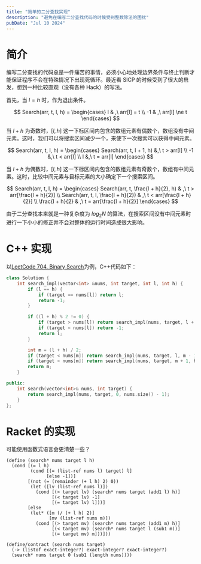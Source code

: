 ```yaml
---
title: "简单的二分查找实现"
description: "避免在编写二分查找代码的时候受到整数除法的困扰"
pubDate: "Jul 10 2024"
---
```


# 简介

编写二分查找的代码总是一件痛苦的事情，必须小心地处理边界条件与终止判断才能保证程序不会在特殊情况下出现死循环。最近看 SICP 的时候受到了很大的启发，想到一种比较直观（没有各种 Hack）的写法。

首先，当 $l = h$ 时，作为退出条件。

$$
Search(arr, t, l, h) =
\begin{cases}
    l & ,\ arr[l] = t \\
    -1 & ,\ arr[l] \ne t
\end{cases}
$$

当 $l + h$ 为奇数时，$[l, h]$ 这一下标区间内包含的数组元素有偶数个，数组没有中间元素。这时，我们可以将搜索区间减少一个，来使下一次搜索可以获得中间元素。

$$
Search(arr, t, l, h) =
\begin{cases}
    Search(arr, t, l + 1, h) &,\ t > arr[l] \\
    -1 &,\ t < arr[l] \\
    l &,\ t = arr[l]
\end{cases}
$$

当 $l + h$ 为偶数时，$[l, h]$ 这一下标区间内包含的数组元素有奇数个，数组有中间元素。这时，比较中间元素与目标元素的大小确定下一个搜索区间。

$$
Search(arr, t, l, h) =
\begin{cases}
    Search(arr, t, \frac{l + h}{2}, h) & ,\ t > arr[\frac{l + h}{2}] \\
    Search(arr, t, l, \frac{l + h}{2}) & ,\ t < arr[\frac{l + h}{2}] \\
    \frac{l + h}{2} & ,\ t = arr[\frac{l + h}{2}]
\end{cases}
$$

由于二分查找本来就是一种复杂度为 $log_2N$ 的算法，在搜索区间没有中间元素时进行一下小小的修正并不会对整体的运行时间造成很大影响。

# C++ 实现

以[LeetCode 704. Binary Search](https://leetcode.com/problems/binary-search/)为例，C++代码如下：

```cpp
class Solution {
    int search_impl(vector<int> &nums, int target, int l, int h) {
        if (l == h) {
            if (target == nums[l]) return l;
            return -1;
        }

        if ((l + h) % 2 != 0) {
            if (target > nums[l]) return search_impl(nums, target, l + 1, h);
            if (target < nums[l]) return -1;
            return l;
        }

        int m = (l + h) / 2;
        if (target < nums[m]) return search_impl(nums, target, l, m - 1);
        if (target > nums[m]) return search_impl(nums, target, m + 1, h);
        return m;
    }

public:
    int search(vector<int>& nums, int target) {
        return search_impl(nums, target, 0, nums.size() - 1);
    }
};
```

# Racket 的实现

可能使用函数式语言会更清楚一些？

```racket
(define (search* nums target l h)
  (cond [(= l h)
         (cond [(= (list-ref nums l) target) l]
               [else -1])]
        [(not (= (remainder (+ l h) 2) 0))
         (let ([lv (list-ref nums l)])
           (cond [(> target lv) (search* nums target (add1 l) h)]
                 [(< target lv) -1]
                 [(= target lv) l]))]
        [else
         (let* ([m (/ (+ l h) 2)]
                [mv (list-ref nums m)])
           (cond [(> target mv) (search* nums target (add1 m) h)]
                 [(< target mv) (search* nums target l (sub1 m))]
                 [(= target mv) m]))]))

(define/contract (search nums target)
  (-> (listof exact-integer?) exact-integer? exact-integer?)
  (search* nums target 0 (sub1 (length nums))))
```
